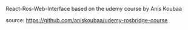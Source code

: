 React-Ros-Web-Interface
based on the udemy course by Anis Koubaa

source: https://github.com/aniskoubaa/udemy-rosbridge-course
